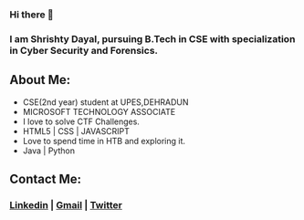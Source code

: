 ### Hi there 👋
### I am Shrishty Dayal, pursuing B.Tech in CSE with specialization in Cyber Security and Forensics.
## About Me:
  - CSE(2nd year) student at UPES,DEHRADUN
  - MICROSOFT TECHNOLOGY ASSOCIATE
  - I love to solve CTF Challenges.
  - HTML5 | CSS | JAVASCRIPT
  - Love to spend time in HTB and exploring it.
  -  Java | Python 
 
 
 
 
 
 ## Contact Me:
  ### [Linkedin](https://www.linkedin.com/in/shrishty-dayal-59089816a/) |  [Gmail](shrishtydayal2304@gmail.com) | [Twitter](@ShrishtyDayal)
  



